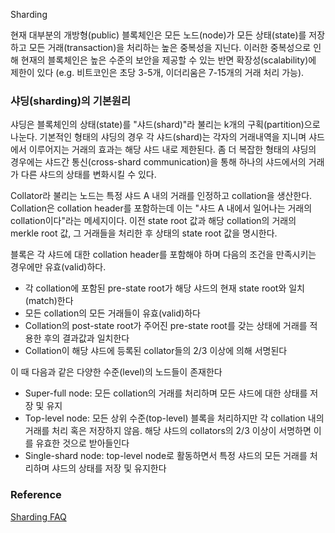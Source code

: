 Sharding

현재 대부분의 개방형\(public\) 블록체인은 모든 노드\(node\)가 모든 상태\(state\)를 저장하고 모든 거래\(transaction\)을 처리하는 높은 중복성을 지닌다. 이러한 중복성으로 인해 현재의 블록체인은 높은 수준의 보안을 제공할 수 있는 반면 확장성\(scalability\)에 제한이 있다 \(e.g. 비트코인은 초당 3-5개, 이더리움은 7-15개의 거래 처리 가능\).

### 샤딩\(sharding\)의 기본원리

샤딩은 블록체인의 상태\(state\)를 "샤드\(shard\)"라 불리는 k개의 구획\(partition\)으로 나눈다. 기본적인 형태의 샤딩의 경우 각 샤드\(shard\)는 각자의 거래내역을 지니며 샤드에서 이루어지는 거래의 효과는 해당 샤드 내로 제한된다. 좀 더 복잡한 형태의 샤딩의 경우에는 샤드간 통신\(cross-shard communication\)을 통해 하나의 샤드에서의 거래가 다른 샤드의 상태를 변화시킬 수 있다.

Collator라 불리는 노드는 특정 샤드 A 내의 거래를 인정하고 collation을 생산한다. Collation은 collation header를 포함하는데 이는 "샤드 A 내에서 일어나는 거래의 collation이다"라는 메세지이다. 이전 state root 값과 해당 collation의 거래의 merkle root 값, 그 거래들을 처리한 후 상태의 state root 값을 명시한다.

블록은 각 샤드에 대한 collation header를 포함해야 하며 다음의 조건을 만족시키는 경우에만 유효\(valid\)하다.

* 각 collation에 포함된 pre-state root가 해당 샤드의 현재 state root와 일치\(match\)한다
* 모든 collation의 모든 거래들이 유효\(valid\)하다
* Collation의 post-state root가 주어진 pre-state root를 갖는 상태에 거래를 적용한 후의 결과값과 일치한다
* Collation이 해당 샤드에 등록된 collator들의 2/3 이상에 의해 서명된다

이 때 다음과 같은 다양한 수준\(level\)의 노드들이 존재한다

* Super-full node: 모든 collation의 거래를 처리하며 모든 샤드에 대한 상태를 저장 및 유지
* Top-level node: 모든 상위 수준\(top-level\) 블록을 처리하지만 각 collation 내의 거래를 처리 혹은 저장하지 않음. 해당 샤드의 collators의 2/3 이상이 서명하면 이를 유효한 것으로 받아들인다
* Single-shard node: top-level node로 활동하면서 특정 샤드의 모든 거래를 처리하며 샤드의 상태를 저장 및 유지한다 

### Reference

[Sharding FAQ](https://github.com/ethereum/wiki/wiki/Sharding-FAQ)

